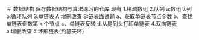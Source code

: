 ＃ 数据结构
保存数据结构与算法练习的仓库
现有
  1.稀疏数组
  2.队列
    a:数组队列
    b:循环队列
  3.单链表
    A:增删改查
    B:链表面试题
      a、获取单链表节点个数
      b、查找单链表倒数第 k 个节点
      c、单链表反转
      d.从尾到头打印单链表
   4.双向链表  
    a:增删改查
   5.环形链表(约瑟夫环)

